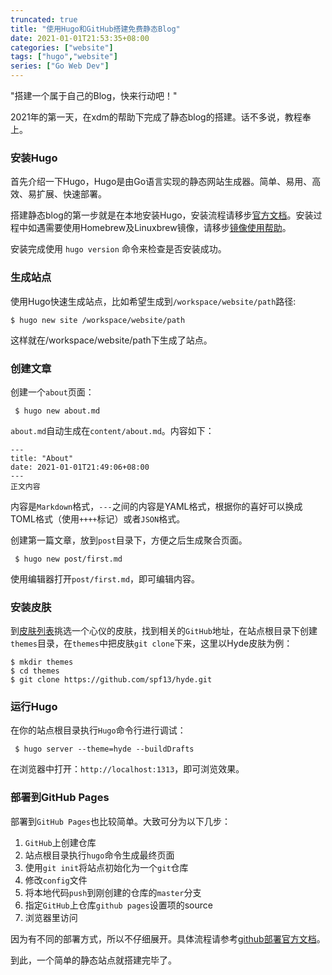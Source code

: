 ```yaml
---
truncated: true
title: "使用Hugo和GitHub搭建免费静态Blog"
date: 2021-01-01T21:53:35+08:00
categories: ["website"]
tags: ["hugo","website"]
series: ["Go Web Dev"]
---
```


"搭建一个属于自己的Blog，快来行动吧！"
<!--more-->

2021年的第一天，在xdm的帮助下完成了静态blog的搭建。话不多说，教程奉上。

### 安装Hugo

首先介绍一下Hugo，Hugo是由Go语言实现的静态网站生成器。简单、易用、高效、易扩展、快速部署。

搭建静态blog的第一步就是在本地安装Hugo，安装流程请移步[官方文档](https://gohugo.io/getting-started/installing/)。安装过程中如遇需要使用Homebrew及Linuxbrew镜像，请移步[镜像使用帮助](https://mirrors.tuna.tsinghua.edu.cn/help/homebrew/)。

安装完成使用 `hugo version` 命令来检查是否安装成功。

### 生成站点

使用Hugo快速生成站点，比如希望生成到`/workspace/website/path`路径:

``` $ hugo new site /workspace/website/path ```

这样就在/workspace/website/path下生成了站点。

### 创建文章
创建一个`about`页面：

``` $ hugo new about.md```

`about.md`自动生成在`content/about.md`。内容如下：

```
---
title: "About"
date: 2021-01-01T21:49:06+08:00
---
正文内容
```

内容是`Markdown`格式，`---`之间的内容是YAML格式，根据你的喜好可以换成TOML格式（使用`++++`标记）或者`JSON`格式。

创建第一篇文章，放到`post`目录下，方便之后生成聚合页面。

``` $ hugo new post/first.md```

使用编辑器打开`post/first.md`，即可编辑内容。

### 安装皮肤

到[皮肤列表](https://themes.gohugo.io/)挑选一个心仪的皮肤，找到相关的`GitHub`地址，在站点根目录下创建`themes`目录，在`themes`中把皮肤`git clone`下来，这里以Hyde皮肤为例：

```
$ mkdir themes
$ cd themes
$ git clone https://github.com/spf13/hyde.git
```

### 运行Hugo

在你的站点根目录执行`Hugo`命令行进行调试：

``` $ hugo server --theme=hyde --buildDrafts```

在浏览器中打开：`http://localhost:1313`，即可浏览效果。

### 部署到GitHub Pages

部署到`GitHub Pages`也比较简单。大致可分为以下几步：

1. `GitHub`上创建仓库
2. 站点根目录执行`hugo`命令生成最终页面
3. 使用`git init`将站点初始化为一个`git`仓库
4. 修改`config`文件
5. 将本地代码`push`到刚创建的仓库的`master`分支
6. 指定`GitHub`上仓库`github pages`设置项的source
7. 浏览器里访问

因为有不同的部署方式，所以不仔细展开。具体流程请参考[github部署官方文档](https://gohugo.io/hosting-and-deployment/hosting-on-github/)。

到此，一个简单的静态站点就搭建完毕了。